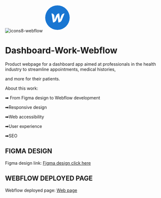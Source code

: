 ![icons8-webflow](https://github.com/user-attachments/assets/1b8f457c-788e-4073-a6d9-88c5c7e78884)<svg xmlns="http://www.w3.org/2000/svg"  viewBox="0 0 48 48" width="96px" height="96px"><circle cx="24" cy="24" r="20" fill="#1976d2"/><path fill="#fff" d="M30.1,21.43c0,0-1.73,5.42-1.86,5.88c-0.05-0.46-1.31-10.2-1.31-10.2c-2.95,0-4.52,2.09-5.35,4.32 c0,0-2.1,5.44-2.27,5.9c-0.01-0.43-0.32-5.84-0.32-5.84c-0.18-2.72-2.66-4.37-4.67-4.37l2.42,14.76c3.09-0.01,4.75-2.1,5.62-4.32 c0,0,1.85-4.8,1.93-5.02c0.02,0.21,1.33,9.34,1.33,9.34c3.09,0,4.76-1.96,5.66-4.1l4.32-10.67C32.54,17.11,30.93,19.2,30.1,21.43z"/></svg>

# Dashboard-Work-Webflow 


Product webpage for a dashboard app aimed at professionals in the health industry to streamline appointments, medical histories,

and more for their patients.

About this work:

➡ From Figma design to Webflow development

➡Responsive design

➡Web accessibility

➡User experience

➡SEO


## FIGMA DESIGN


Figma design link: [Figma design click here](https://www.figma.com/design/ynLXp5HCZEjkZVphgEF77a/DASHBOARD-APP-PROJECT?node-id=0-1&t=6AduJWGH8e04Fc4Y-1)


## WEBFLOW DEPLOYED PAGE


Webflow deployed page: [Web page](https://dashboard-patients-management.webflow.io/)
